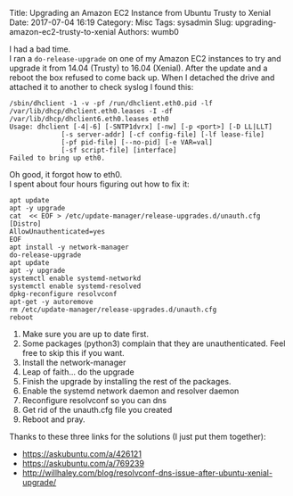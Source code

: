 Title: Upgrading an Amazon EC2 Instance from Ubuntu Trusty to Xenial
Date: 2017-07-04 16:19
Category: Misc
Tags: sysadmin
Slug: upgrading-amazon-ec2-trusty-to-xenial
Authors: wumb0

I had a bad time.  
I ran a `do-release-upgrade` on one of my Amazon EC2 instances to try and upgrade it from 14.04 (Trusty) to 16.04 (Xenial). After the update and a reboot the box refused to come back up. When I detached the drive and attached it to another to check syslog I found this:
```
/sbin/dhclient -1 -v -pf /run/dhclient.eth0.pid -lf /var/lib/dhcp/dhclient.eth0.leases -I -df /var/lib/dhcp/dhclient6.eth0.leases eth0
Usage: dhclient [-4|-6] [-SNTP1dvrx] [-nw] [-p <port>] [-D LL|LLT]
             [-s server-addr] [-cf config-file] [-lf lease-file]
             [-pf pid-file] [--no-pid] [-e VAR=val]
             [-sf script-file] [interface]
Failed to bring up eth0.
```
Oh good, it forgot how to eth0.  
I spent about four hours figuring out how to fix it:
```
apt update
apt -y upgrade
cat  << EOF > /etc/update-manager/release-upgrades.d/unauth.cfg
[Distro]
AllowUnauthenticated=yes
EOF
apt install -y network-manager
do-release-upgrade
apt update
apt -y upgrade
systemctl enable systemd-networkd
systemctl enable systemd-resolved
dpkg-reconfigure resolvconf
apt-get -y autoremove
rm /etc/update-manager/release-upgrades.d/unauth.cfg
reboot
```
1. Make sure you are up to date first.
2. Some packages (python3) complain that they are unauthenticated. Feel free to skip this if you want.
3. Install the network-manager
4. Leap of faith... do the upgrade
5. Finish the upgrade by installing the rest of the packages. 
6. Enable the systemd network daemon and resolver daemon
7. Reconfigure resolvconf so you can dns
8. Get rid of the unauth.cfg file you created
9. Reboot and pray.

Thanks to these three links for the solutions (I just put them together):
- <https://askubuntu.com/a/426121>
- <https://askubuntu.com/a/769239>
- <http://willhaley.com/blog/resolvconf-dns-issue-after-ubuntu-xenial-upgrade/>
